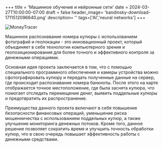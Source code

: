 +++
title = 'Машинное обучение и нейронные сети'
date = 2024-03-27T10:00:00-07:00
draft = false
header_image= 'kandinsky-download-1711512096640.png'
description= ''
tags=['AI','neural networks']
+++

![MoneyTracer](example.png)

Машинное распознавание номера купюры с использованием фотографий и геолокации - это инновационный проект, который объединяет в себе технологии компьютерного зрения и геопозиционирования для более точного и эффективного контроля за денежными операциями.

Основная идея проекта заключается в том, что с помощью специального программного обеспечения и камеры устройства можно сфотографировать купюру и передать полученные данные на сервер, где происходит распознавание номера банкноты. После этого на карте отображается точное местоположение, где была заснята купюра, что помогает отследить перемещение денег, выявить поддельные купюры и предотвратить их распространение.

Преимущества данного проекта включают в себя повышение безопасности финансовых операций, уменьшение риска мошенничества с использованием поддельных купюр, а также улучшение мониторинга денежных потоков. Кроме того, данное решение позволяет сократить время и улучшить точность обработки купюр, что в свою очередь повышает эффективность работы с денежными средствами.
